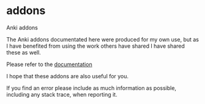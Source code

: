 # addons
Anki addons

The Anki addons documentated here were produced for my own use, but as I have benefited from using the work others have shared I have shared these as well.

Please refer to the [documentation](https://github.com/r-appleton/addons/tree/main/documentation/index.html)
 
I hope that these addons are also useful for you.
 
If you find an error please include as much information as possible, including any stack trace, when reporting it.
